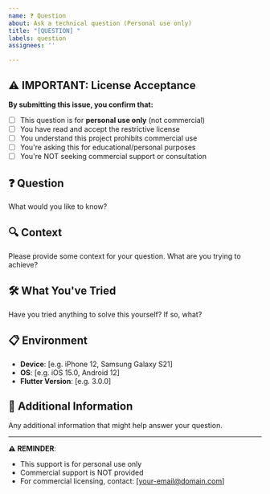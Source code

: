 ```yaml
---
name: ❓ Question
about: Ask a technical question (Personal use only)
title: "[QUESTION] "
labels: question
assignees: ''

---
```


## ⚠️ **IMPORTANT: License Acceptance**

**By submitting this issue, you confirm that:**
- [ ] This question is for **personal use only** (not commercial)
- [ ] You have read and accept the restrictive license
- [ ] You understand this project prohibits commercial use
- [ ] You're asking this for educational/personal purposes
- [ ] You're NOT seeking commercial support or consultation

## ❓ **Question**
What would you like to know?

## 🔍 **Context**
Please provide some context for your question. What are you trying to achieve?

## 🛠️ **What You've Tried**
Have you tried anything to solve this yourself? If so, what?

## 📋 **Environment**
- **Device**: [e.g. iPhone 12, Samsung Galaxy S21]
- **OS**: [e.g. iOS 15.0, Android 12]
- **Flutter Version**: [e.g. 3.0.0]

## 🔧 **Additional Information**
Any additional information that might help answer your question.

---

**⚠️ REMINDER**: 
- This support is for personal use only
- Commercial support is NOT provided
- For commercial licensing, contact: [your-email@domain.com] 
